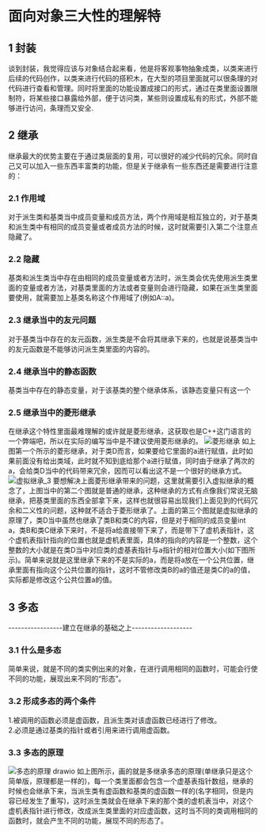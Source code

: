 # 面向对象三大性的理解特
## 1 封装
谈到封装，我觉得应该与对象结合起来看，他是将客观事物抽象成类，以类来进行后续的代码创作，以类来进行代码的搭积木，在大型的项目里面就可以很条理的对代码进行查看和管理。同时将里面的功能设置成接口的形式，通过在类里面设置限制符，将某些接口暴露给外部，便于访问类，某些则设置成私有的形式，外部不能够进行访问，条理而又安全.
## 2 继承
继承最大的优势主要在于通过类层面的复用，可以很好的减少代码的冗余。同时自己又可以加入一些东西丰富类的功能，但是关于继承有一些东西还是需要进行注意的：
### 2.1 作用域
对于派生类和基类当中成员变量和成员方法，两个作用域是相互独立的，对于基类和派生类中有相同的成员变量或者成员方法的时候，这时就需要引入第二个注意点隐藏了。
### 2.2 隐藏
基类和派生类当中存在由相同的成员变量或者方法时，派生类会优先使用派生类里面的变量或者方法，对基类里面的方法或者变量则会进行隐藏，如果在派生类里面要使用，就需要加上基类名称这个作用域了(例如A::a)。
### 2.3 继承当中的友元问题
对于基类当中存在的友元函数，派生类是不会将其继承下来的，也就是说基类当中的友元函数是不能够访问派生类里面的内容的。
### 2.4 继承当中的静态函数  
基类当中存在的静态变量，对于该基类的整个继承体系，该静态变量只有这一个
### 2.5 继承当中的菱形继承  
在继承这个特性里面最难理解的或许就是菱形继承，这获取也是C++这门语言的一个弊端吧，所以在实际的编写当中是不建议使用菱形继承的。
![菱形继承](https://user-images.githubusercontent.com/104414865/233884989-1f2be19c-e109-4f76-9200-696307f14ec6.png)
 如上图第一个所示的菱形继承，对于类D而言，如果要给它里面的a进行赋值，此时如果前面没有给出类域，此时就不知到底给那个a进行赋值，同时由于继承了两次的a，会给类D当中的代码带来冗余，因而可以看出这不是一个很好的继承方式。
 ![虚拟继承_3](https://user-images.githubusercontent.com/104414865/233885233-80ef76bb-c4cb-4ef9-a5dd-0ea371d03bb5.png)
要想解决上面菱形继承带来的问题，这里就需要引入虚拟继承的概念了，上图当中的第二个图就是普通的继承，这种继承的方式有点像我们常说无脑继承，把基类里面的东西全部拿下来，这样也就很容易出现我们上面见到的代码冗余和二义性的问题，这种就不适合于菱形继承了。上面的第三个图就是虚拟继承的原理了，类D当中虽然也继承了类B和类C的内容，但是对于相同的成员变量int a，类B和类C继承下来时，不是将a给直接带下来了，而是带下了虚机表指针，这个虚机表指针指向的位置也就是虚机表里面，具体的指向的内容是一个整数，这个整数的大小就是在类D当中对应类的虚基表指针与a指针的相对位置大小(如下图所示)。简单来说就是这里继承下来的不是实际的a，而是将a放在一个公共位置，继承里面有指向这个公共位置的指针，这时不管修改类B的a的值还是类C的a的值，实际都是修改这个公共位置a的值。
## 3 多态
 -----------------建立在继承的基础之上-------------------
### 3.1 什么是多态  
简单来说，就是不同的类实例出来的对象，在进行调用相同的函数时，可能会行使不同的功能，展现出来不同的“形态”。
### 3.2 形成多态的两个条件
1.被调用的函数必须是虚函数，且派生类对该虚函数已经进行了修改。    
2.必须是通过基类的指针或者引用来进行调用虚函数。 
### 3.3 多态的原理  
![多态的原理 drawio](https://user-images.githubusercontent.com/104414865/233885156-b4ec14b3-99ff-4acb-b2ea-43d999ae81d7.png)
如上图所示，画的就是多继承多态的原理(单继承只是这个简单版，原理都是一样的)，每一个类里面都会包含一个虚基表指针数组，继承的时候也会继承下来，当派生类有虚函数和基类的虚函数一样的(名字相同，但是内容已经发生了重写)，这时派生类就会在继承下来的那个类的虚机表当中，对这个虚机表指针进行修改，改成派生类里面的对应虚函数，这时当不同的类调用相同的函数时，就会产生不同的功能，展现不同的形态了。


